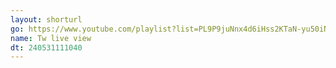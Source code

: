 ```yaml
---
layout: shorturl
go: https://www.youtube.com/playlist?list=PL9P9juNnx4d6iHss2KTaN-yu50iN6K_2a
name: Tw live view
dt: 240531111040
---
```

